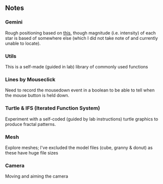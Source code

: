 ## Notes

### Gemini
Rough positioning based on [this](https://unistellaroptics.com/gemini-constellation/), though magnitude (i.e. intensity) of each star is based of somewhere else (which I did not take note of and currently unable to locate).

### Utils
This is a self-made (guided in lab) library of commonly used functions

### Lines by Mouseclick
Need to record the mousedown event in a boolean to be able to tell when the mouse button is held down.

### Turtle & IFS (Iterated Function System)
Experiment with a self-coded (guided by lab instructions) turtle graphics to produce fractal patterns.

### Mesh
Explore meshes; I've excluded the model files (cube, granny & donut) as these have huge file sizes

### Camera
Moving and aiming the camera